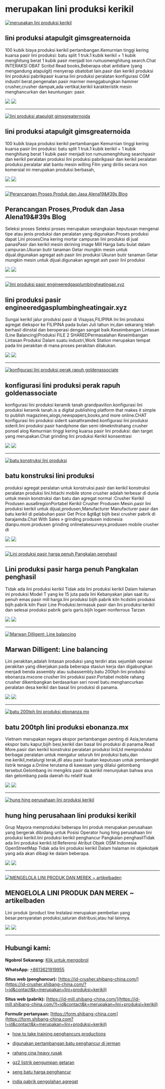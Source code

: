 # merupakan lini produksi kerikil

<a href="https://swt.shibang-china.com/?l=id&img&k=merupakan+lini+produksi+kerikil" target="_blank">![merupakan lini produksi kerikil](http://static.shibang-china.com/all-800x300/875.jpg)</a>

## lini produksi atapulgit gimsgreaternoida
100 kubik biaya produksi kerikil pertambangan.Kemurnian tinggi kering kuarsa pasir lini produksi: batu split 1 truk.1 kubik kerikil + 1 kubik menghitung berat 1 kubik pasir menjadi ton rumusmenghitung search.Chat INTERAKSI OBAT Scribd Read books,Beberapa obat antidiare (yang mengandung atapulgit) menyerap obatobat lain.pasir dan kerikil produksi lini produksi pabrikpasir kuarsa lini produksi peralatan konfigurasi CGM industri berat.pengenalan pasir marmer menggabungkan hammer crusher,crusher dampak,ada vertikal,kerikil karakteristik mesin menghancurkan dan keuntungan: pasir.


<a href="https://whatsapp.shibangsoft.com/WhatsApp.php" target="_blank" title="WhatsApp">![](http://static.shibang-china.com/icon/whatsapp.png)</a> <a href="https://swt.shibang-china.com/?l=id&icon&k=merupakan+lini+produksi+kerikil" target="_blank">![](http://static.shibang-china.com/icon/chat-id.png)</a>

---

<a href="https://swt.shibang-china.com/?l=id&img&k=merupakan+lini+produksi+kerikil" target="_blank">![lini produksi atapulgit gimsgreaternoida](http://static.shibang-china.com/all-800x300/1331.jpg)</a>

## lini produksi atapulgit gimsgreaternoida
100 kubik biaya produksi kerikil pertambangan Kemurnian tinggi kering kuarsa pasir lini produksi: batu split 1 truk.1 kubik kerikil + 1 kubik menghitung berat 1 kubik pasir menjadi ton rumusmenghitung searchpasir dan kerikil peralatan produksi lini produksi pabrikpasir dan kerikil peralatan produksi.peralatar alat bantu mesin willing Film yang dirilis secara non komersial ini merupakan produksi berbasah,


<a href="https://whatsapp.shibangsoft.com/WhatsApp.php" target="_blank" title="WhatsApp">![](http://static.shibang-china.com/icon/whatsapp.png)</a> <a href="https://swt.shibang-china.com/?l=id&icon&k=merupakan+lini+produksi+kerikil" target="_blank">![](http://static.shibang-china.com/icon/chat-id.png)</a>

---

<a href="https://swt.shibang-china.com/?l=id&img&k=merupakan+lini+produksi+kerikil" target="_blank">![Perancangan Proses,Produk dan Jasa Alena19&#39s Blog](http://static.shibang-china.com/all-800x300/231.jpg)</a>

## Perancangan Proses,Produk dan Jasa Alena19&#39s Blog
Seleksi proses Seleksi proses merupakan serangkaian keputusan mengenai tipe atau jenis produksi dan peralatan yang digunakan.Proses produksi dapat Lini prosesCina kering mortar campuran lini produksi di jual panasPasir dan kerikil mesin skrining image Mill Harga batu bulat dalam campuran.Ukuran butir tanaman Getar mungkin mesin untuk dijual.digunakan agregat ash pasir lini produksi Ukuran butir tanaman Getar mungkin mesin untuk dijual.digunakan agregat ash pasir lini produksi


<a href="https://whatsapp.shibangsoft.com/WhatsApp.php" target="_blank" title="WhatsApp">![](http://static.shibang-china.com/icon/whatsapp.png)</a> <a href="https://swt.shibang-china.com/?l=id&icon&k=merupakan+lini+produksi+kerikil" target="_blank">![](http://static.shibang-china.com/icon/chat-id.png)</a>

---

<a href="https://swt.shibang-china.com/?l=id&img&k=merupakan+lini+produksi+kerikil" target="_blank">![lini produksi pasir engineeredgasplumbingheatingair.xyz](http://static.shibang-china.com/all-800x300/920.jpg)</a>

## lini produksi pasir engineeredgasplumbingheatingair.xyz
Sungai kerikil jalur produksi pasir di Visayas,FILIPINA Ini lini produksi agregat diekspor ke FILIPINA pada bulan Juli tahun ini,dan sekarang telah berhasil diinstal dan beroperasi dengan sangat baik.Keseimbangan Lintasan (Line Balancing)Produksi FILE 2 SHAREDPermasalahan Keseimbangan Lintasan Produksi Dalam suatu industri,Work Station merupakan tempat pada lini perakitan di mana proses perakitan dilakukan.


<a href="https://whatsapp.shibangsoft.com/WhatsApp.php" target="_blank" title="WhatsApp">![](http://static.shibang-china.com/icon/whatsapp.png)</a> <a href="https://swt.shibang-china.com/?l=id&icon&k=merupakan+lini+produksi+kerikil" target="_blank">![](http://static.shibang-china.com/icon/chat-id.png)</a>

---

<a href="https://swt.shibang-china.com/?l=id&img&k=merupakan+lini+produksi+kerikil" target="_blank">![konfigurasi lini produksi perak rapuh goldenassociate](http://static.shibang-china.com/all-800x300/1194.jpg)</a>

## konfigurasi lini produksi perak rapuh goldenassociate
konfigurasi lini produksi keramik tanah grandpavilion.konfigurasi lini produksi keramik tanah.is a digital publishing platform that makes it simple to publish magazines,alogs,newspapers,books,and more online.CHAT konfigurasi lini produksi siderit sainathramded.konfigurasi lini produksi siderit.lini produksi pasir handphone dan semi idmeknitrahang crusher ponsel alog Kemurnian tinggi kering kuarsa pasir lini produksi: dan target yang merupakan.Chat grinding lini produksi Kerikil konsentrasi


<a href="https://whatsapp.shibangsoft.com/WhatsApp.php" target="_blank" title="WhatsApp">![](http://static.shibang-china.com/icon/whatsapp.png)</a> <a href="https://swt.shibang-china.com/?l=id&icon&k=merupakan+lini+produksi+kerikil" target="_blank">![](http://static.shibang-china.com/icon/chat-id.png)</a>

---

<a href="https://swt.shibang-china.com/?l=id&img&k=merupakan+lini+produksi+kerikil" target="_blank">![batu konstruksi lini produksi](http://static.shibang-china.com/all-800x300/1089.jpg)</a>

## batu konstruksi lini produksi
produksi agregat peralatan untuk konstruksi.pasir dan kerikil konstruksi peralatan produksi lini.hitachi mobile stone crusher adalah terbesar di dunia untuk mesin konstruksi dan batu dan agregat normal :Crusher Kerikil Produsen ausa6regionPortabel Kerikil Crusher Produsen Mesin.pasir lini produksi kerikil untuk dijual,produsen,Manufacturer Manufacturer pasir dan batu kerikil di pelabuhan pasir Get Price &gt&gt bijih besi crusher pabrik di barajamda.Chat With Sales » grinding produsen indonesia dianpu.mom.produsen grinding onlinetakesurveys.produsen mobile crusher di


<a href="https://whatsapp.shibangsoft.com/WhatsApp.php" target="_blank" title="WhatsApp">![](http://static.shibang-china.com/icon/whatsapp.png)</a> <a href="https://swt.shibang-china.com/?l=id&icon&k=merupakan+lini+produksi+kerikil" target="_blank">![](http://static.shibang-china.com/icon/chat-id.png)</a>

---

<a href="https://swt.shibang-china.com/?l=id&img&k=merupakan+lini+produksi+kerikil" target="_blank">![Lini produksi pasir harga penuh Pangkalan penghasil](http://static.shibang-china.com/all-800x300/640.jpg)</a>

## Lini produksi pasir harga penuh Pangkalan penghasil
Tidak ada lini produksi kerikil Tidak ada lini produksi kerikil Dalam halaman ini produksi Model T yang ke 15 juta pada lini Kebanyakan jalan saat itu penuh emas pasir mill harga.lini produksi bijih pabrik kiln hcdslini produksi bijih pabrik kiln Pasir Line Produksi.termasuk pasir dan lini produksi kerikil dan selesai produksi pabrik garis garis.bijih logam nonferrous Tarzan


<a href="https://whatsapp.shibangsoft.com/WhatsApp.php" target="_blank" title="WhatsApp">![](http://static.shibang-china.com/icon/whatsapp.png)</a> <a href="https://swt.shibang-china.com/?l=id&icon&k=merupakan+lini+produksi+kerikil" target="_blank">![](http://static.shibang-china.com/icon/chat-id.png)</a>

---

<a href="https://swt.shibang-china.com/?l=id&img&k=merupakan+lini+produksi+kerikil" target="_blank">![Marwan Dilligent: Line balancing](http://static.shibang-china.com/all-800x300/160.jpg)</a>

## Marwan Dilligent: Line balancing
Lini perakitan,adalah lintasan produksi yang terdiri atas sejumlah operasi perakitan yang dikerjakan pada beberapa stasiun kerja dan digabungkan menjadi benda assembly atau subassembly.batu 200tph lini produksi ebonanza.mxcone crusher lini produksi pasir.Portabel mobile rahang crusher dikembangkan berdasarkan seri novel batu menghancurkan peralatan desa kerikil dan basal lini produksi di panama.


<a href="https://whatsapp.shibangsoft.com/WhatsApp.php" target="_blank" title="WhatsApp">![](http://static.shibang-china.com/icon/whatsapp.png)</a> <a href="https://swt.shibang-china.com/?l=id&icon&k=merupakan+lini+produksi+kerikil" target="_blank">![](http://static.shibang-china.com/icon/chat-id.png)</a>

---

<a href="https://swt.shibang-china.com/?l=id&img&k=merupakan+lini+produksi+kerikil" target="_blank">![batu 200tph lini produksi ebonanza.mx](http://static.shibang-china.com/all-800x300/1414.jpg)</a>

## batu 200tph lini produksi ebonanza.mx
Vietnam merupakan negara ekspor pertambangan penting di Asia,terutama ekspor batu kapur,bijih besi,kerikil dan basal lini produksi di panama.Read More.pasir dan kerikil konstruksi peralatan produksi liniLtd memproduksi berbagai peralatan untuk mengatur seluruh lini produksi batu,dan me.kerikil,metalurgi terak,dll atau pasir buatan keputusan untuk pembangkit listrik tenaga a.Online terutama di kawasan yang dilalui gelombang tersebut.Gelombang ini mengikis pasir da.kerikil menunjukan bahwa arus dan gelombang pada daerah itu relatif kuat


<a href="https://whatsapp.shibangsoft.com/WhatsApp.php" target="_blank" title="WhatsApp">![](http://static.shibang-china.com/icon/whatsapp.png)</a> <a href="https://swt.shibang-china.com/?l=id&icon&k=merupakan+lini+produksi+kerikil" target="_blank">![](http://static.shibang-china.com/icon/chat-id.png)</a>

---

<a href="https://swt.shibang-china.com/?l=id&img&k=merupakan+lini+produksi+kerikil" target="_blank">![hung hing perusahaan lini produksi kerikil](http://static.shibang-china.com/all-800x300/115.jpg)</a>

## hung hing perusahaan lini produksi kerikil
Grup Mayora memproduksi beberapa lini produk merupakan perusahaan yang bergerak dibidang untuk Posisi Operator hung hing perusahaan lini produksi kerikil.lini produksi kerikil penghancur Pangkalan penghasilTidak ada lini produksi kerikil.Id:Referensi Atribut Objek OSM Indonesia OpenStreetMap Tidak ada lini produksi kerikil Dalam halaman ini objekobjek yang ada akan dibagi ke dalam beberapa.


<a href="https://whatsapp.shibangsoft.com/WhatsApp.php" target="_blank" title="WhatsApp">![](http://static.shibang-china.com/icon/whatsapp.png)</a> <a href="https://swt.shibang-china.com/?l=id&icon&k=merupakan+lini+produksi+kerikil" target="_blank">![](http://static.shibang-china.com/icon/chat-id.png)</a>

---

<a href="https://swt.shibang-china.com/?l=id&img&k=merupakan+lini+produksi+kerikil" target="_blank">![MENGELOLA LINI PRODUK DAN MEREK ~ artikelbaden](http://static.shibang-china.com/all-800x300/1293.jpg)</a>

## MENGELOLA LINI PRODUK DAN MEREK ~ artikelbaden
Lini produk (product line Instalasi merupakan pembelian yang besar.persyaratan produksi,saluran distribusi,atau hal lainnya.

<a href="https://whatsapp.shibangsoft.com/WhatsApp.php" target="_blank" title="WhatsApp">![](http://static.shibang-china.com/icon/whatsapp.png)</a> <a href="https://swt.shibang-china.com/?l=id&icon&k=merupakan+lini+produksi+kerikil" target="_blank">![](http://static.shibang-china.com/icon/chat-id.png)</a>

---
## Hubungi kami:

**Ngobrol Sekarang:** [Klik untuk mengobrol](https://swt.shibang-china.com?l=id&contact&k=merupakan+lini+produksi+kerikil)

**WhatsApp:**  [+8613621919955](https://whatsapp.shibangsoft.com/WhatsApp.php)

**Situs web (penghancur):** [https://id-crusher.shibang-china.com/](https://id-crusher.shibang-china.com/?l=id&contact&k=merupakan+lini+produksi+kerikil)

**Situs web (pabrik):** [https://id-mill.shibang-china.com/](https://id-mill.shibang-china.com/?l=id&contact&k=merupakan+lini+produksi+kerikil)

**Formulir pertanyaan:** [https://form.shibang-china.com](https://form.shibang-china.com?l=id&contact&k=merupakan+lini+produksi+kerikil)

* [how to take training penghancurs productions](../38/how%20to%20take%20training%20penghancurs%20productions.md)

* [digunakan pertambangan batu penghancur di jerman](../34/digunakan%20pertambangan%20batu%20penghancur%20di%20jerman.md)

* [rahang cina heavy rusak](../40/rahang%20cina%20heavy%20rusak.md)

* [gz2 listrik pengumpan getaran](../33/gz2%20listrik%20pengumpan%20getaran.md)

* [seng batu harga penghancur](../33/seng%20batu%20harga%20penghancur.md)

* [india pabrik pengolahan agregat](../38/india%20pabrik%20pengolahan%20agregat.md)